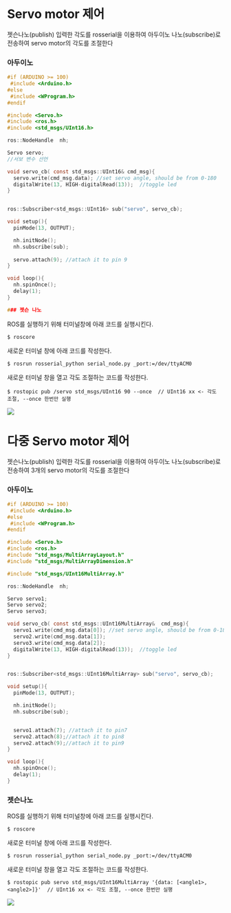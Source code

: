 # Servo motor 제어

젯슨나노(publish) 입력한 각도를 rosserial을 이용하여 아두이노 나노(subscribe)로 전송하여 servo motor의 각도를 조절한다

### 아두이노
```c
#if (ARDUINO >= 100)
 #include <Arduino.h>
#else
 #include <WProgram.h>
#endif

#include <Servo.h> 
#include <ros.h>
#include <std_msgs/UInt16.h>

ros::NodeHandle  nh;

Servo servo;
//서보 변수 선언

void servo_cb( const std_msgs::UInt16& cmd_msg){
  servo.write(cmd_msg.data); //set servo angle, should be from 0-180  
  digitalWrite(13, HIGH-digitalRead(13));  //toggle led  
}


ros::Subscriber<std_msgs::UInt16> sub("servo", servo_cb);

void setup(){
  pinMode(13, OUTPUT);

  nh.initNode();
  nh.subscribe(sub);
  
  servo.attach(9); //attach it to pin 9
}

void loop(){
  nh.spinOnce();
  delay(1);
}

### 젯슨 나노
```
ROS를 실행하기 위해 터미널창에 아래 코드를 실행시킨다.
```
$ roscore
```
새로운 터미널 창에 아래 코드를 작성한다.
```
$ rosrun rosserial_python serial_node.py _port:=/dev/ttyACM0
```
새로운 터미널 창을 열고 각도 조절하는 코드를 작성한다.
```
$ rostopic pub /servo std_msgs/UInt16 90 --once  // UInt16 xx <- 각도 조절, --once 한번만 실행
```

<img src="https://user-images.githubusercontent.com/65072588/168052111-50469276-72cb-4750-bd87-a6a73a738647.gif">


# 다중 Servo motor 제어

젯슨나노(publish) 입력한 각도를 rosserial을 이용하여 아두이노 나노(subscribe)로 전송하여 3개의 servo motor의 각도를 조절한다

### 아두이노
```c
#if (ARDUINO >= 100)
 #include <Arduino.h>
#else
 #include <WProgram.h>
#endif

#include <Servo.h> 
#include <ros.h>
#include "std_msgs/MultiArrayLayout.h"
#include "std_msgs/MultiArrayDimension.h"

#include "std_msgs/UInt16MultiArray.h"

ros::NodeHandle  nh;

Servo servo1;
Servo servo2;
Servo servo3;

void servo_cb( const std_msgs::UInt16MultiArray&  cmd_msg){
  servo1.write(cmd_msg.data[0]); //set servo angle, should be from 0-180  
  servo2.write(cmd_msg.data[1]); 
  servo3.write(cmd_msg.data[2]);
  digitalWrite(13, HIGH-digitalRead(13));  //toggle led  
}


ros::Subscriber<std_msgs::UInt16MultiArray> sub("servo", servo_cb);

void setup(){
  pinMode(13, OUTPUT);

  nh.initNode();
  nh.subscribe(sub);


  servo1.attach(7); //attach it to pin7
  servo2.attach(8);//attach it to pin8
  servo2.attach(9);//attach it to pin9
}

void loop(){
  nh.spinOnce();
  delay(1);
}
```

### 젯슨나노
ROS를 실행하기 위해 터미널창에 아래 코드를 실행시킨다.
```
$ roscore
```
새로운 터미널 창에 아래 코드를 작성한다.
```
$ rosrun rosserial_python serial_node.py _port:=/dev/ttyACM0
```
새로운 터미널 창을 열고 각도 조절하는 코드를 작성한다.
```
$ rostopic pub servo std_msgs/UInt16MultiArray '{data: [<angle1>, <angle2>]}'  // UInt16 xx <- 각도 조절, --once 한번만 실행
```

<img src="https://user-images.githubusercontent.com/65072588/168216663-8aeeaef2-1a92-4fe0-93be-b0c7245faa9a.gif">
